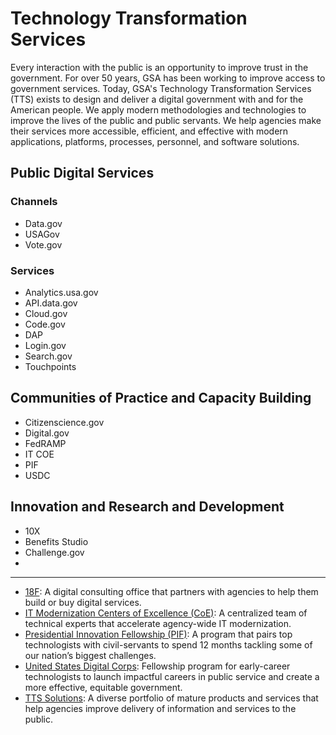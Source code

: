 # Technology Transformation Services

Every interaction with the public is an opportunity to improve trust in the government. For over 50 years, GSA has been working to improve access to government services. Today, GSA's Technology Transformation Services (TTS) exists to design and deliver a digital government with and for the American people. We apply modern methodologies and technologies to improve the lives of the public and public servants. We help agencies make their services more accessible, efficient, and effective with modern applications, platforms, processes, personnel, and software solutions.

## Public Digital Services

### Channels

* Data.gov
* USAGov
* Vote.gov

### Services

* Analytics.usa.gov
* API.data.gov
* Cloud.gov
* Code.gov
* DAP
* Login.gov
* Search.gov
* Touchpoints

## Communities of Practice and Capacity Building

* Citizenscience.gov
* Digital.gov
* FedRAMP
* IT COE
* PIF
* USDC

## Innovation and Research and Development

* 10X
* Benefits Studio
* Challenge.gov
* 

***

* [18F](https://www.gsa.gov/about-us/organization/federal-acquisition-service/technology-transformation-services/18f): A digital consulting office that partners with agencies to help them build or buy digital services.
* [IT Modernization Centers of Excellence (CoE)](https://www.gsa.gov/about-us/organization/federal-acquisition-service/technology-transformation-services/the-centers-of-excellence): A centralized team of technical experts that accelerate agency-wide IT modernization.
* [Presidential Innovation Fellowship (PIF)](https://www.gsa.gov/about-us/organization/federal-acquisition-service/technology-transformation-services/the-presidential-innovation-fellows): A program that pairs top technologists with civil-servants to spend 12 months tackling some of our nation’s biggest challenges.
* [United States Digital Corps](https://www.gsa.gov/about-us/organization/federal-acquisition-service/technology-transformation-services/united-states-digital-corps): Fellowship program for early-career technologists to launch impactful careers in public service and create a more effective, equitable government.
* [TTS Solutions](https://www.gsa.gov/about-us/organization/federal-acquisition-service/technology-transformation-services/tts-solutions): A diverse portfolio of mature products and services that help agencies improve delivery of information and services to the public.
